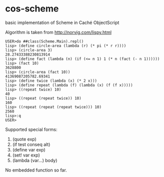 # cos-scheme
basic implementation of Scheme in Caché ObjectScript

Algorithm is taken from 
http://norvig.com/lispy.html

    USER>do ##class(Scheme.Main).repl()
    lisp> (define circle-area (lambda (r) (* pi (* r r))))
    lisp> (circle-area 3)
    28.27433388230813914
    lisp> (define fact (lambda (n) (if (<= n 1) 1 (* n (fact (- n 1))))))
    lisp> (fact 10)
    3628800
    lisp> (circle-area (fact 10))
    41369087205782.69341
    lisp> (define twice (lambda (x) (* 2 x)))
    lisp> (define repeat (lambda (f) (lambda (x) (f (f x)))))
    lisp> ((repeat twice) 10)
    40
    lisp> ((repeat (repeat twice)) 10)
    160
    lisp> ((repeat (repeat (repeat twice))) 10)
    2560
    lisp>:q
    USER>

Supported special forms:
 1. (quote exp)
 2. (if test conseq alt)
 3. (define var exp)
 4. (set! var exp)
 5. (lambda (var...) body)


No embedded function so far.
